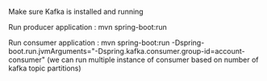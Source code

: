 Make sure Kafka is installed and running


Run producer application : mvn spring-boot:run


Run consumer application : mvn spring-boot:run -Dspring-boot.run.jvmArguments="-Dspring.kafka.consumer.group-id=account-consumer" (we can run multiple instance of consumer based on number of kafka topic partitions)
